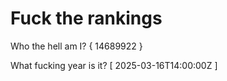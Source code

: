 # Fuck the rankings

Who the hell am I?
{ 14689922 }

What fucking year is it?
[ 2025-03-16T14:00:00Z ]

